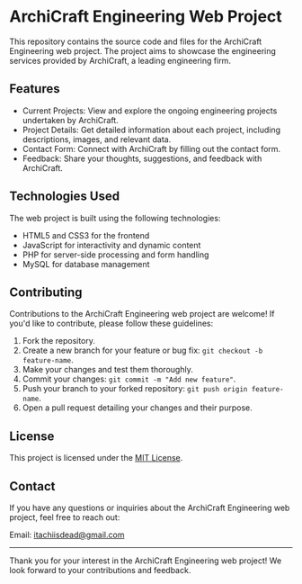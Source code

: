 # ArchiCraft Engineering Web Project

This repository contains the source code and files for the ArchiCraft Engineering web project. The project aims to showcase the engineering services provided by ArchiCraft, a leading engineering firm.

## Features

- Current Projects: View and explore the ongoing engineering projects undertaken by ArchiCraft.
- Project Details: Get detailed information about each project, including descriptions, images, and relevant data.
- Contact Form: Connect with ArchiCraft by filling out the contact form.
- Feedback: Share your thoughts, suggestions, and feedback with ArchiCraft.

## Technologies Used

The web project is built using the following technologies:

- HTML5 and CSS3 for the frontend
- JavaScript for interactivity and dynamic content
- PHP for server-side processing and form handling
- MySQL for database management

## Contributing

Contributions to the ArchiCraft Engineering web project are welcome! If you'd like to contribute, please follow these guidelines:

1. Fork the repository.
2. Create a new branch for your feature or bug fix: `git checkout -b feature-name`.
3. Make your changes and test them thoroughly.
4. Commit your changes: `git commit -m "Add new feature"`.
5. Push your branch to your forked repository: `git push origin feature-name`.
6. Open a pull request detailing your changes and their purpose.

## License

This project is licensed under the [MIT License](LICENSE).

## Contact

If you have any questions or inquiries about the ArchiCraft Engineering web project, feel free to reach out:

Email: itachiisdead@gmail.com


---

Thank you for your interest in the ArchiCraft Engineering web project! We look forward to your contributions and feedback.


